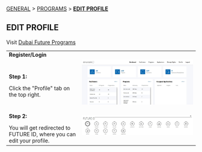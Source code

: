 [GENERAL](GENERAL/README.md) > [PROGRAMS](PROGRAMS/README.md) > **[EDIT PROFILE](PROGRAMS/editprofile.md)**

## EDIT PROFILE <br>

Visit [Dubai Future Programs](https://programs.dubaifuture.gov.ae)

<table>
  <thead>
  </thead>
  <tbody>
    <tr>
      <tr><td colspan="3"><b>Register/Login</b></td>      
    </tr>
    <tr>
      <td style="text-align: left"><p><b>Step 1:</b></p>Click the "Profile" tab on the top right.</td>
      <td style="text-align: center"><img src="programsdashboard.JPG" alt="Edit-1"></td>
    </tr>
    <tr>
      <td style="text-align: left"><p><b>Step 2:</b></p>You will get redirected to FUTURE ID, where you can edit your profile.</td>
      <td style="text-align: center"><img src="deleteaccount01.JPG" alt="Edit-2"></td>
    </tr>
  </tbody>
</table>
